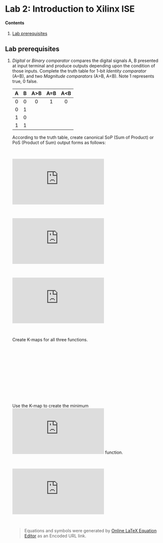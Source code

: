 # Lab 2: Introduction to Xilinx ISE

#### Contents

1. [Lab prerequisites](#Lab-prerequisites)



## Lab prerequisites

1. *Digital* or *Binary comparator* compares the digital signals A, B presented at input terminal and produce outputs depending upon the condition of those inputs. Complete the truth table for 1-bit *Identity comparator* (A=B), and two *Magnitude comparators* (A>B, A<B). Note 1 represents true, 0 false.

    | **A** | **B** | **A>B** | **A=B** | **A<B** |
    | :-: | :-: | :-: | :-: | :-: |
    | 0 | 0 | 0 | 1 | 0 |
    | 0 | 1 |  |   |   |
    | 1 | 0 |  |   |   |
    | 1 | 1 |  |   |   |

    According to the truth table, create canonical SoP (Sum of Product) or PoS (Product of Sum) output forms as follows:

    &nbsp;

    ![equation](https://latex.codecogs.com/gif.latex?y_%7BA%3EB%7D%5E%7BSoP%7D%3D)

    &nbsp;
    
    ![equation](https://latex.codecogs.com/gif.latex?y_%7BA%3DB%7D%5E%7BSoP%7D%3D)
    
    &nbsp;
    
    ![equation](https://latex.codecogs.com/gif.latex?y_%7BA%3CB%7D%5E%7BPoS%7D%3D)
    
    &nbsp;

    Create K-maps for all three functions.

    &nbsp;

    &nbsp;

    &nbsp;

    &nbsp;

    &nbsp;

    &nbsp;

    Use the K-map to create the minimum ![equation](https://latex.codecogs.com/gif.latex?y_%7BA%3CB%7D%5E%7BPoS%2Cmin%7D) function.

    &nbsp;

    ![equation](https://latex.codecogs.com/gif.latex?y_%7BA%3CB%7D%5E%7BPoS%2Cmin%7D%20%3D)
    
    &nbsp;

    > Equations and symbols were generated by [Online LaTeX Equation Editor](https://www.codecogs.com/latex/eqneditor.php) as an Encoded URL link.
    >
